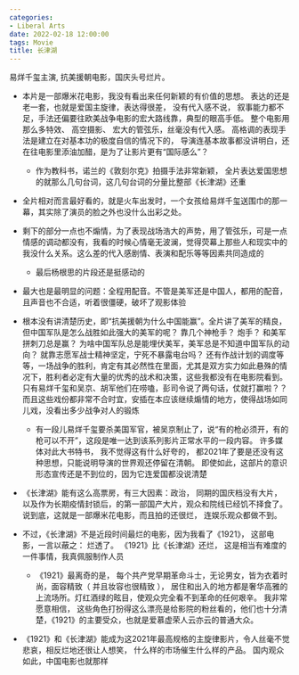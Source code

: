 ```yaml
---
categories:
- Liberal Arts
date: 2022-02-18 12:00:00
tags: Movie
title: 长津湖
---
```


易烊千玺主演, 抗美援朝电影，国庆头号烂片。

<!--more-->

* 本片是一部爆米花电影，我没有看出来任何新颖的有价值的思想。 表达的还是老一套，也就是爱国主旋律，表达得很差， 没有代入感不说， 叙事能力都不足，手法还偏要往欧美战争电影的宏大路线靠，典型的眼高手低。 整个电影用那么多特效、 高空摄影、 宏大的管弦乐，丝毫没有代入感。 高格调的表现手法是建立在对基本功的极度自信的情况下的， 导演连基本故事都没讲明白，还在往电影里添油加醋，是为了让影片更有“国际感么”？
  * 作为教科书，诺兰的《敦刻尔克》拍摄手法非常新颖， 全片表达爱国思想的就那么几句台词，这几句台词的分量比整部《长津湖》还重
* 全片相对而言最好看的，就是火车出发时，一个女孩给易烊千玺送围巾的那一幕，其实除了演员的脸之外也没什么出彩之处。
* 剩下的部分一点也不煽情，为了表现战场浩大的声势，用了管弦乐，可是一点情感的调动都没有，我看的时候心情毫无波澜，觉得荧幕上那些人和现实中的我没什么关系。这么差的代入感剧情、表演和配乐等等因素共同造成的
  * 最后杨根思的片段还是挺感动的
* 最大也是最明显的问题：全程用配音。不管是美军还是中国人，都用的配音，且声音也不合适，听着很僵硬，破坏了观影体验
* 根本没有讲清楚历史，即“抗美援朝为什么中国能赢”。全片讲了美军的精良，但中国军队是怎么战胜如此强大的美军的呢？ 靠几个神枪手？ 炮手？ 和美军拼刺刀总是赢？ 为啥中国军队总是能埋伏美军，美军总是不知道中国军队的动向？ 就靠志愿军战士精神坚定，宁死不暴露电台吗？ 还有作战计划的调度等等，一场战争的胜利，肯定有其必然性在里面，尤其是双方实力如此悬殊的情况下，胜利者必定有大量的优秀的战术和决策，这些我都没有在电影院看到。只有易烊千玺和吴京、胡军他们在唠嗑，彭司令说了两句话，仗就打赢啦？？而且这些戏份都非常不合时宜，安插在本应该继续煽情的地方，使得战场如同儿戏，没看出多少战争对人的锻炼
  * 有一段儿易烊千玺要杀美国军官，被吴京制止了，说“有的枪必须开，有的枪可以不开”，这段是唯一达到该系列影片正常水平的一段内容。 许多媒体对此大书特书， 我不觉得这有什么好夸的， 都2021年了要是还没有这种思想，只能说明导演的世界观还停留在清朝。 即使如此，这部片的意识形态宣传还是不到位的，因为它连爱国都没说清楚

* 《长津湖》能有这么高票房，有三大因素：政治， 同期的国庆档没有大片， 以及作为长期疫情封锁后，的第一部国产大片，观众和院线已经饥不择食了。 说到底，这就是一部爆米花电影，而且拍的还很烂， 连娱乐观众都做不到。
* 不过，《长津湖》不是近段时间最烂的电影，因为我看了《1921》， 这部电影，一言以蔽之： 烂透了。 《1921》比《长津湖》还烂， 这是相当有难度的一件事情，我真佩服制作人员
  * 《1921》最离奇的是， 每个共产党早期革命斗士，无论男女，皆为衣着时尚，面容精致（ 并且妆容也很精致 ）， 居住和出入的地方都是奢华高雅的上流场所。灯红酒绿的眩目，使观众完全看不到革命的任何艰辛。 我非常愿意相信， 这些角色打扮得这么漂亮是给影院的粉丝看的，他们也十分清楚，《1921》的主要受众，也就是爱慕虚荣人云亦云的普通大众。 
* 《1921》和《长津湖》能成为这2021年最高规格的主旋律影片，令人丝毫不觉悲哀，相反烂地还很让人想笑， 什么样的市场催生什么样的产品。 国内观众如此，中国电影也就那样